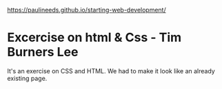 https://paulineeds.github.io/starting-web-development/

# Excercise on html & Css - Tim Burners Lee

It's an exercise on CSS and HTML. We had to make it look like an already existing page.
